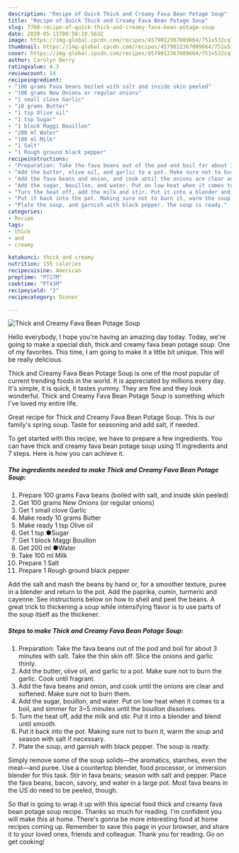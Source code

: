 ```yaml
---
description: "Recipe of Quick Thick and Creamy Fava Bean Potage Soup"
title: "Recipe of Quick Thick and Creamy Fava Bean Potage Soup"
slug: 7760-recipe-of-quick-thick-and-creamy-fava-bean-potage-soup
date: 2020-05-11T00:59:19.563Z
image: https://img-global.cpcdn.com/recipes/4579012367089664/751x532cq70/thick-and-creamy-fava-bean-potage-soup-recipe-main-photo.jpg
thumbnail: https://img-global.cpcdn.com/recipes/4579012367089664/751x532cq70/thick-and-creamy-fava-bean-potage-soup-recipe-main-photo.jpg
cover: https://img-global.cpcdn.com/recipes/4579012367089664/751x532cq70/thick-and-creamy-fava-bean-potage-soup-recipe-main-photo.jpg
author: Carolyn Berry
ratingvalue: 4.3
reviewcount: 14
recipeingredient:
- "100 grams Fava beans boiled with salt and inside skin peeled"
- "100 grams New Onions or regular onions"
- "1 small clove Garlic"
- "10 grams Butter"
- "1 tsp Olive oil"
- "1 tsp Sugar"
- "1 block Maggi Bouillon"
- "200 ml Water"
- "100 ml Milk"
- "1 Salt"
- "1 Rough ground black pepper"
recipeinstructions:
- "Preparation: Take the fava beans out of the pod and boil for about 3 minutes with salt. Take the thin skin off. Slice the onions and garlic thinly."
- "Add the butter, olive oil, and garlic to a pot. Make sure not to burn the garlic. Cook until fragrant."
- "Add the fava beans and onion, and cook until the onions are clear and softened. Make sure not to burn them."
- "Add the sugar, bouillon, and water. Put on low heat when it comes to a boil, and simmer for 3~5 minutes until the bouillon dissolves."
- "Turn the heat off, add the milk and stir. Put it into a blender and blend until smooth."
- "Put it back into the pot. Making sure not to burn it, warm the soup and season with salt if necessary."
- "Plate the soup, and garnish with black pepper. The soup is ready."
categories:
- Recipe
tags:
- thick
- and
- creamy

katakunci: thick and creamy 
nutrition: 155 calories
recipecuisine: American
preptime: "PT17M"
cooktime: "PT43M"
recipeyield: "2"
recipecategory: Dinner

---
```



![Thick and Creamy Fava Bean Potage Soup](https://img-global.cpcdn.com/recipes/4579012367089664/751x532cq70/thick-and-creamy-fava-bean-potage-soup-recipe-main-photo.jpg)

Hello everybody, I hope you're having an amazing day today. Today, we're going to make a special dish, thick and creamy fava bean potage soup. One of my favorites. This time, I am going to make it a little bit unique. This will be really delicious.

Thick and Creamy Fava Bean Potage Soup is one of the most popular of current trending foods in the world. It is appreciated by millions every day. It's simple, it is quick, it tastes yummy. They are fine and they look wonderful. Thick and Creamy Fava Bean Potage Soup is something which I've loved my entire life.

Great recipe for Thick and Creamy Fava Bean Potage Soup. This is our family&#39;s spring soup. Taste for seasoning and add salt, if needed.


To get started with this recipe, we have to prepare a few ingredients. You can have thick and creamy fava bean potage soup using 11 ingredients and 7 steps. Here is how you can achieve it.

<!--inarticleads1-->

##### The ingredients needed to make Thick and Creamy Fava Bean Potage Soup:

1. Prepare 100 grams Fava beans (boiled with salt, and inside skin peeled)
1. Get 100 grams New Onions (or regular onions)
1. Get 1 small clove Garlic
1. Make ready 10 grams Butter
1. Make ready 1 tsp Olive oil
1. Get 1 tsp ●Sugar
1. Get 1 block Maggi Bouillon
1. Get 200 ml ●Water
1. Take 100 ml Milk
1. Prepare 1 Salt
1. Prepare 1 Rough ground black pepper


Add the salt and mash the beans by hand or, for a smoother texture, puree in a blender and return to the pot. Add the paprika, cumin, turmeric and cayenne. See instructions below on how to shell and peel the beans. A great trick to thickening a soup while intensifying flavor is to use parts of the soup itself as the thickener. 

<!--inarticleads2-->

##### Steps to make Thick and Creamy Fava Bean Potage Soup:

1. Preparation: Take the fava beans out of the pod and boil for about 3 minutes with salt. Take the thin skin off. Slice the onions and garlic thinly.
1. Add the butter, olive oil, and garlic to a pot. Make sure not to burn the garlic. Cook until fragrant.
1. Add the fava beans and onion, and cook until the onions are clear and softened. Make sure not to burn them.
1. Add the sugar, bouillon, and water. Put on low heat when it comes to a boil, and simmer for 3~5 minutes until the bouillon dissolves.
1. Turn the heat off, add the milk and stir. Put it into a blender and blend until smooth.
1. Put it back into the pot. Making sure not to burn it, warm the soup and season with salt if necessary.
1. Plate the soup, and garnish with black pepper. The soup is ready.


Simply remove some of the soup solids—the aromatics, starches, even the meat—and puree. Use a countertop blender, food processor, or immersion blender for this task. Stir in fava beans; season with salt and pepper. Place the fava beans, bacon, savory, and water in a large pot. Most fava beans in the US do need to be peeled, though. 

So that is going to wrap it up with this special food thick and creamy fava bean potage soup recipe. Thanks so much for reading. I'm confident you will make this at home. There's gonna be more interesting food at home recipes coming up. Remember to save this page in your browser, and share it to your loved ones, friends and colleague. Thank you for reading. Go on get cooking!
